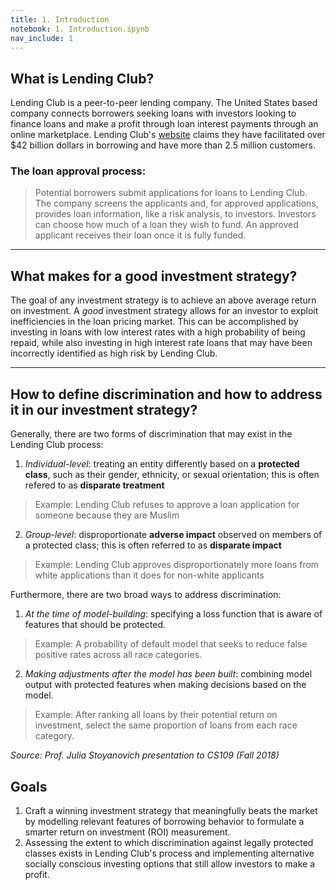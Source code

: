 ```yaml
---
title: 1. Introduction
notebook: 1. Introduction.ipynb
nav_include: 1
---
```


## What is Lending Club?
Lending Club is a peer-to-peer lending company. The United States based company connects borrowers seeking loans with investors looking to finance loans and make a profit through loan interest payments through an online marketplace. Lending Club's [website](https://www.lendingclub.com/) claims they have facilitated over $42 billion dollars in borrowing and have more than 2.5 million customers.

### The loan approval process:
> Potential borrowers submit applications for loans to Lending Club. The company screens the applicants and, for approved applications, provides loan information, like a risk analysis, to investors. Investors can choose how much of a loan they wish to fund. An approved applicant receives their loan once it is fully funded.

<hr>

## What makes for a good investment strategy?

The goal of any investment strategy is to achieve an above average return on investment. A *good* investment strategy allows for an investor to exploit inefficiencies in the loan pricing market. This can be accomplished by investing in loans with low interest rates with a high probability of being repaid, while also investing in high interest rate loans that may have been incorrectly identified as high risk by Lending Club. 

<hr>

## How to define discrimination and how to address it in our investment strategy?

Generally, there are two forms of discrimination that may exist in the Lending Club process:
1. *Individual-level*: treating an entity differently based on a **protected class**, such as their gender, ethnicity, or sexual orientation; this is often refered to as **disparate treatment**
>Example: Lending Club refuses to approve a loan application for someone because they are Muslim
2. *Group-level*: disproportionate **adverse impact** observed on members of a protected class; this is often referred to as **disparate impact**
>Example: Lending Club approves disproportionately more loans from white applications than it does for non-white applicants
  
Furthermore, there are two broad ways to address discrimination:
1. *At the time of model-building*: specifying a loss function that is aware of features that should be protected.
>Example: A probability of default model that seeks to reduce false positive rates across all race categories.
2. *Making adjustments after the model has been built*: combining model output with protected features when making decisions based on the model.
>Example: After ranking all loans by their potential return on investment, select the same proportion of loans from each race category.

*Source: Prof. Julia Stoyanovich presentation to CS109 (Fall 2018)*

<div class="alert alert-block alert-info">

## Goals

1. Craft a winning investment strategy that meaningfully beats the market by modelling relevant features of borrowing behavior to formulate a smarter return on investment (ROI) measurement.
2. Assessing the extent to which discrimination against legally protected classes exists in Lending Club's process and implementing alternative socially conscious investing options that still allow investors to make a profit.

</div>
